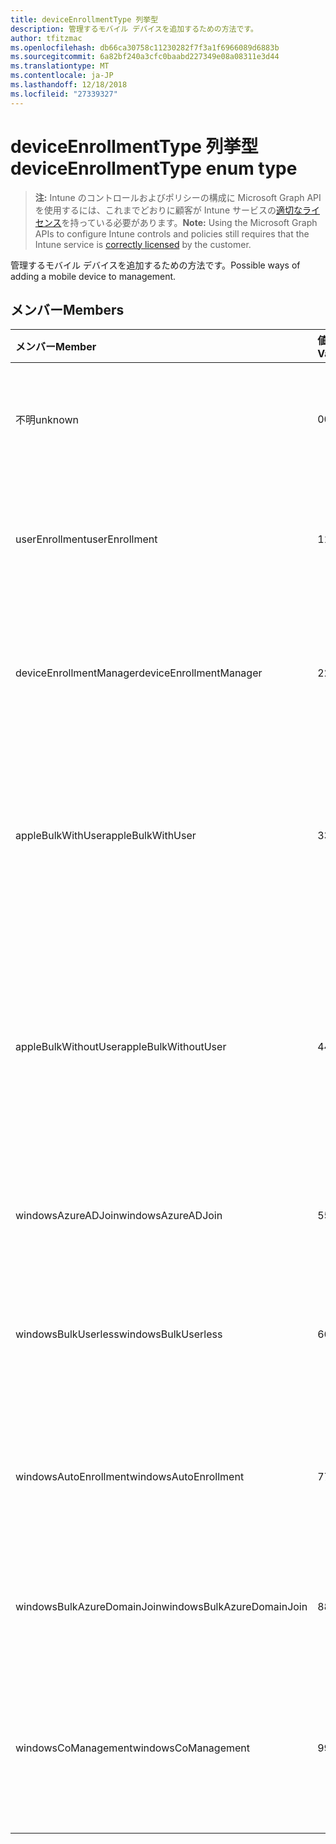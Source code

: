 ```yaml
---
title: deviceEnrollmentType 列挙型
description: 管理するモバイル デバイスを追加するための方法です。
author: tfitzmac
ms.openlocfilehash: db66ca30758c11230282f7f3a1f6966089d6883b
ms.sourcegitcommit: 6a82bf240a3cfc0baabd227349e08a08311e3d44
ms.translationtype: MT
ms.contentlocale: ja-JP
ms.lasthandoff: 12/18/2018
ms.locfileid: "27339327"
---
```

# <a name="deviceenrollmenttype-enum-type"></a><span data-ttu-id="7fc68-103">deviceEnrollmentType 列挙型</span><span class="sxs-lookup"><span data-stu-id="7fc68-103">deviceEnrollmentType enum type</span></span>

> <span data-ttu-id="7fc68-104">**注:** Intune のコントロールおよびポリシーの構成に Microsoft Graph API を使用するには、これまでどおりに顧客が Intune サービスの[適切なライセンス](https://go.microsoft.com/fwlink/?linkid=839381)を持っている必要があります。</span><span class="sxs-lookup"><span data-stu-id="7fc68-104">**Note:** Using the Microsoft Graph APIs to configure Intune controls and policies still requires that the Intune service is [correctly licensed](https://go.microsoft.com/fwlink/?linkid=839381) by the customer.</span></span>

<span data-ttu-id="7fc68-105">管理するモバイル デバイスを追加するための方法です。</span><span class="sxs-lookup"><span data-stu-id="7fc68-105">Possible ways of adding a mobile device to management.</span></span>
## <a name="members"></a><span data-ttu-id="7fc68-106">メンバー</span><span class="sxs-lookup"><span data-stu-id="7fc68-106">Members</span></span>
|<span data-ttu-id="7fc68-107">メンバー</span><span class="sxs-lookup"><span data-stu-id="7fc68-107">Member</span></span>|<span data-ttu-id="7fc68-108">値</span><span class="sxs-lookup"><span data-stu-id="7fc68-108">Value</span></span>|<span data-ttu-id="7fc68-109">説明</span><span class="sxs-lookup"><span data-stu-id="7fc68-109">Description</span></span>|
|:---|:---|:---|
|<span data-ttu-id="7fc68-110">不明</span><span class="sxs-lookup"><span data-stu-id="7fc68-110">unknown</span></span>|<span data-ttu-id="7fc68-111">0</span><span class="sxs-lookup"><span data-stu-id="7fc68-111">0</span></span>|<span data-ttu-id="7fc68-112">登録型の既定値は収集されませんでした。</span><span class="sxs-lookup"><span data-stu-id="7fc68-112">Default value, enrollment type was not collected.</span></span>|
|<span data-ttu-id="7fc68-113">userEnrollment</span><span class="sxs-lookup"><span data-stu-id="7fc68-113">userEnrollment</span></span>|<span data-ttu-id="7fc68-114">1</span><span class="sxs-lookup"><span data-stu-id="7fc68-114">1</span></span>|<span data-ttu-id="7fc68-115">BYOD チャネルを通じてユーザー駆動の登録します。</span><span class="sxs-lookup"><span data-stu-id="7fc68-115">User driven enrollment through BYOD channel.</span></span>|
|<span data-ttu-id="7fc68-116">deviceEnrollmentManager</span><span class="sxs-lookup"><span data-stu-id="7fc68-116">deviceEnrollmentManager</span></span>|<span data-ttu-id="7fc68-117">2</span><span class="sxs-lookup"><span data-stu-id="7fc68-117">2</span></span>|<span data-ttu-id="7fc68-118">デバイス登録の管理者アカウントとユーザー登録します。</span><span class="sxs-lookup"><span data-stu-id="7fc68-118">User enrollment with a device enrollment manager account.</span></span>|
|<span data-ttu-id="7fc68-119">appleBulkWithUser</span><span class="sxs-lookup"><span data-stu-id="7fc68-119">appleBulkWithUser</span></span>|<span data-ttu-id="7fc68-120">3</span><span class="sxs-lookup"><span data-stu-id="7fc68-120">3</span></span>|<span data-ttu-id="7fc68-121">アップル一括登録はユーザーの課題です。</span><span class="sxs-lookup"><span data-stu-id="7fc68-121">Apple bulk enrollment with user challenge.</span></span> <span data-ttu-id="7fc68-122">(DEP、Apple の構成ウィザード)</span><span class="sxs-lookup"><span data-stu-id="7fc68-122">(DEP, Apple Configurator)</span></span>|
|<span data-ttu-id="7fc68-123">appleBulkWithoutUser</span><span class="sxs-lookup"><span data-stu-id="7fc68-123">appleBulkWithoutUser</span></span>|<span data-ttu-id="7fc68-124">4</span><span class="sxs-lookup"><span data-stu-id="7fc68-124">4</span></span>|<span data-ttu-id="7fc68-125">ユーザーの課題に Apple の一括登録します。</span><span class="sxs-lookup"><span data-stu-id="7fc68-125">Apple bulk enrollment without user challenge.</span></span> <span data-ttu-id="7fc68-126">(DEP では、Apple の構成ウィザードは、モバイルの設定)</span><span class="sxs-lookup"><span data-stu-id="7fc68-126">(DEP, Apple Configurator, Mobile Config)</span></span>|
|<span data-ttu-id="7fc68-127">windowsAzureADJoin</span><span class="sxs-lookup"><span data-stu-id="7fc68-127">windowsAzureADJoin</span></span>|<span data-ttu-id="7fc68-128">5</span><span class="sxs-lookup"><span data-stu-id="7fc68-128">5</span></span>|<span data-ttu-id="7fc68-129">Windows Azure AD を 10 に参加します。</span><span class="sxs-lookup"><span data-stu-id="7fc68-129">Windows 10 Azure AD Join.</span></span>|
|<span data-ttu-id="7fc68-130">windowsBulkUserless</span><span class="sxs-lookup"><span data-stu-id="7fc68-130">windowsBulkUserless</span></span>|<span data-ttu-id="7fc68-131">6</span><span class="sxs-lookup"><span data-stu-id="7fc68-131">6</span></span>|<span data-ttu-id="7fc68-132">証明書で ICD を Windows 10 一括登録します。</span><span class="sxs-lookup"><span data-stu-id="7fc68-132">Windows 10 Bulk enrollment through ICD with certificate.</span></span>|
|<span data-ttu-id="7fc68-133">windowsAutoEnrollment</span><span class="sxs-lookup"><span data-stu-id="7fc68-133">windowsAutoEnrollment</span></span>|<span data-ttu-id="7fc68-134">7</span><span class="sxs-lookup"><span data-stu-id="7fc68-134">7</span></span>|<span data-ttu-id="7fc68-135">10 の Windows の自動登録します。</span><span class="sxs-lookup"><span data-stu-id="7fc68-135">Windows 10 automatic enrollment.</span></span> <span data-ttu-id="7fc68-136">(勤務先のアカウントを追加)</span><span class="sxs-lookup"><span data-stu-id="7fc68-136">(Add work account)</span></span>|
|<span data-ttu-id="7fc68-137">windowsBulkAzureDomainJoin</span><span class="sxs-lookup"><span data-stu-id="7fc68-137">windowsBulkAzureDomainJoin</span></span>|<span data-ttu-id="7fc68-138">8</span><span class="sxs-lookup"><span data-stu-id="7fc68-138">8</span></span>|<span data-ttu-id="7fc68-139">10 の windows Azure AD に参加を一括します。</span><span class="sxs-lookup"><span data-stu-id="7fc68-139">Windows 10 bulk Azure AD Join.</span></span>|
|<span data-ttu-id="7fc68-140">windowsCoManagement</span><span class="sxs-lookup"><span data-stu-id="7fc68-140">windowsCoManagement</span></span>|<span data-ttu-id="7fc68-141">9</span><span class="sxs-lookup"><span data-stu-id="7fc68-141">9</span></span>|<span data-ttu-id="7fc68-142">Windows 10 共同管理自動操縦装置、またはグループ ポリシーによって発生します。</span><span class="sxs-lookup"><span data-stu-id="7fc68-142">Windows 10 Co-Management triggered by AutoPilot or Group Policy.</span></span>|



